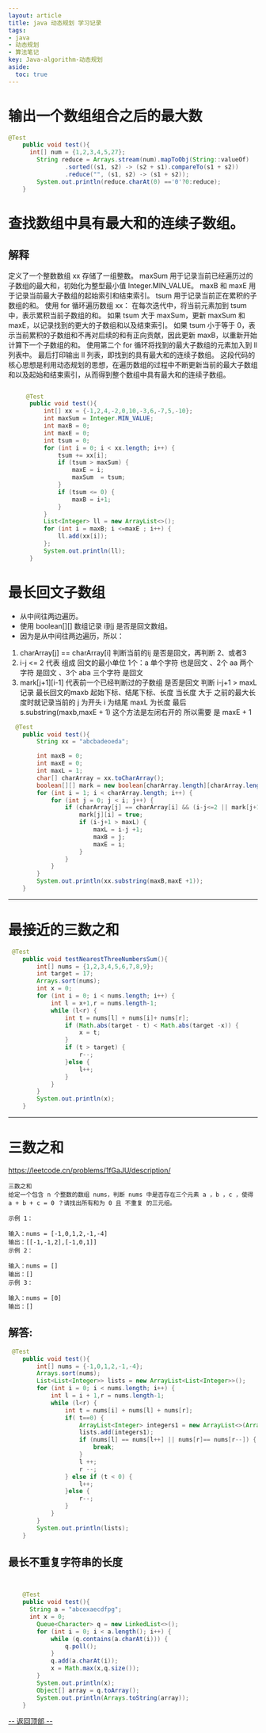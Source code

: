 ```yaml
---
layout: article
title: java 动态规划 学习记录
tags: 
- java
- 动态规划
- 算法笔记
key: Java-algorithm-动态规划
aside:
  toc: true
---
```


# 输出一个数组组合之后的最大数
```java
@Test
    public void test(){
      int[] num = {1,2,3,4,5,27};
        String reduce = Arrays.stream(num).mapToObj(String::valueOf)
                .sorted((s1, s2) -> (s2 + s1).compareTo(s1 + s2))
                .reduce("", (s1, s2) -> (s1 + s2));
        System.out.println(reduce.charAt(0) =='0'?0:reduce);
    }
```

# 查找数组中具有最大和的连续子数组。

## 解释
定义了一个整数数组 xx 存储了一组整数。
maxSum 用于记录当前已经遍历过的子数组的最大和，初始化为整型最小值 Integer.MIN_VALUE。
maxB 和 maxE 用于记录当前最大子数组的起始索引和结束索引。
tsum 用于记录当前正在累积的子数组的和。
使用 for 循环遍历数组 xx：
在每次迭代中，将当前元素加到 tsum 中，表示累积当前子数组的和。
如果 tsum 大于 maxSum，更新 maxSum 和 maxE，以记录找到的更大的子数组和以及结束索引。
如果 tsum 小于等于 0，表示当前累积的子数组和不再对后续的和有正向贡献，因此更新 maxB，以重新开始计算下一个子数组的和。
使用第二个 for 循环将找到的最大子数组的元素加入到 ll 列表中。
最后打印输出 ll 列表，即找到的具有最大和的连续子数组。
这段代码的核心思想是利用动态规划的思想，在遍历数组的过程中不断更新当前的最大子数组和以及起始和结束索引，从而得到整个数组中具有最大和的连续子数组。

```java

     @Test
      public void test(){
          int[] xx = {-1,2,4,-2,0,10,-3,6,-7,5,-10};
          int maxSum = Integer.MIN_VALUE;
          int maxB = 0;
          int maxE = 0;
          int tsum = 0;
          for (int i = 0; i < xx.length; i++) {
              tsum += xx[i];
              if (tsum > maxSum) {
                  maxE = i;
                  maxSum  = tsum;
              }
              if (tsum <= 0) {
                  maxB = i+1;
              }
          }
          List<Integer> ll = new ArrayList<>();
          for (int i = maxB; i <=maxE ; i++) {
              ll.add(xx[i]);
          };
          System.out.println(ll);
      }
```

# 最长回文子数组
* 从中间往两边遍历。
* 使用 boolean[][] 数组记录 i到j 是否是回文数组。
* 因为是从中间往两边遍历，所以：
1. charArray[j] == charArray[i] 判断当前的ij 是否是回文，再判断 2、或者3
2.  i-j <= 2 代表 组成 回文的最小单位
        1个：a 单个字符 也是回文 、2个 aa 两个字符 是回文 、3个 aba 三个字符 是回文
3. mark[j+1][i-1] 代表前一个已经判断过的子数组 是否是回文
判断 i-j+1 > maxL
记录 最长回文的maxb 起始下标、结尾下标、长度 当长度 大于 之前的最大长度时就记录当前的 j 为开头 i 为结尾 maxL 为长度
最后 s.substring(maxb,maxE + 1)   这个方法是左闭右开的 所以需要 是 maxE + 1
```java
  @Test
    public void test(){
        String xx = "abcbadeoeda";

        int maxB = 0;
        int maxE = 0;
        int maxL = 1;
        char[] charArray = xx.toCharArray();
        boolean[][] mark = new boolean[charArray.length][charArray.length];
        for (int i = 1; i < charArray.length; i++) {
            for (int j = 0; j < i; j++) {
                if (charArray[j] == charArray[i] && (i-j<=2 || mark[j+1][i-1])) {
                    mark[j][i] = true;
                    if (i-j+1 > maxL) {
                        maxL = i-j +1;
                        maxB = j;
                        maxE = i;
                    }
                }
            }
        }
        System.out.println(xx.substring(maxB,maxE +1));
    }

```
---

# 最接近的三数之和
```java
 @Test
    public void testNearestThreeNumbersSum(){
        int[] nums = {1,2,3,4,5,6,7,8,9};
        int target = 17;
        Arrays.sort(nums);
        int x = 0;
        for (int i = 0; i < nums.length; i++) {
            int l = x+1,r = nums.length-1;
            while (l<r) {
                int t = nums[l] + nums[i]+ nums[r];
                if (Math.abs(target - t) < Math.abs(target -x)) {
                    x = t;
                }
                if (t > target) {
                    r--;
                }else {
                    l++;
                }
            }
        }
        System.out.println(x);
    }

```
---
# 三数之和
https://leetcode.cn/problems/1fGaJU/description/
```text
三数之和
给定一个包含 n 个整数的数组 nums，判断 nums 中是否存在三个元素 a ，b ，c ，使得 a + b + c = 0 ？请找出所有和为 0 且 不重复 的三元组。

示例 1：

输入：nums = [-1,0,1,2,-1,-4]
输出：[[-1,-1,2],[-1,0,1]]
示例 2：

输入：nums = []
输出：[]
示例 3：

输入：nums = [0]
输出：[]
```


## 解答:
```java
 @Test
    public void test(){
        int[] nums = {-1,0,1,2,-1,-4};
        Arrays.sort(nums);
        List<List<Integer>> lists = new ArrayList<List<Integer>>();
        for (int i = 0; i < nums.length; i++) {
            int l = i + 1,r = nums.length-1;
            while (l<r) {
                int t = nums[i] + nums[l] + nums[r];
                if( t==0) {
                    ArrayList<Integer> integers1 = new ArrayList<>(Arrays.asList(nums[i], nums[l], nums[r]));
                    lists.add(integers1);
                    if (nums[l] == nums[l++] || nums[r]== nums[r--]) {
                        break;
                    }
                    l ++;
                    r --;
                } else if (t < 0) {
                    l++;
                }else {
                    r--;
                }
            }
        }
        System.out.println(lists);
    }

```

## 最长不重复字符串的长度

```java


    @Test
    public void test(){
      String a = "abcexaecdfpg";
      int x = 0;
        Queue<Character> q = new LinkedList<>();
        for (int i = 0; i < a.length(); i++) {
            while (q.contains(a.charAt(i))) {
                q.poll();
            }
            q.add(a.charAt(i));
            x = Math.max(x,q.size());
        }
        System.out.println(x);
        Object[] array = q.toArray();
        System.out.println(Arrays.toString(array));
    }

```

<a href="javascript:scroll(0,0)">-- 返回顶部 --</a>


